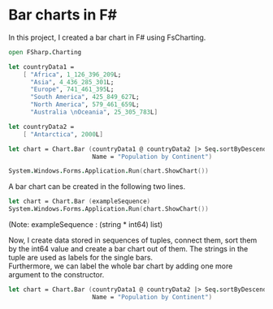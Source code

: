 # Bar charts in F#

In this project, I created a bar chart in F# using FsCharting.

```fsharp
open FSharp.Charting

let countryData1 = 
    [ "Africa", 1_126_396_209L; 
      "Asia", 4_436_285_301L; 
      "Europe", 741_461_395L; 
      "South America", 425_849_627L; 
      "North America", 579_461_659L; 
      "Australia \nOceania", 25_305_783L]

let countryData2 =
    [ "Antarctica", 2000L]

let chart = Chart.Bar (countryData1 @ countryData2 |> Seq.sortByDescending (fun (_, y) -> y), 
                       Name = "Population by Continent")

System.Windows.Forms.Application.Run(chart.ShowChart())
```

A bar chart can be created in the following two lines.

```fsharp
let chart = Chart.Bar (exampleSequence)
System.Windows.Forms.Application.Run(chart.ShowChart())
```
(Note: exampleSequence : (string * int64) list)

Now, I create data stored in sequences of tuples, connect them, sort them by the int64 value and create a bar chart out of them. The 
strings in the tuple are used as labels for the single bars.  
Furthermore, we can label the whole bar chart by adding one more argument 
to the constructor.

```fsharp
let chart = Chart.Bar (countryData1 @ countryData2 |> Seq.sortByDescending (fun (_, y) -> y), 
                       Name = "Population by Continent")
```
